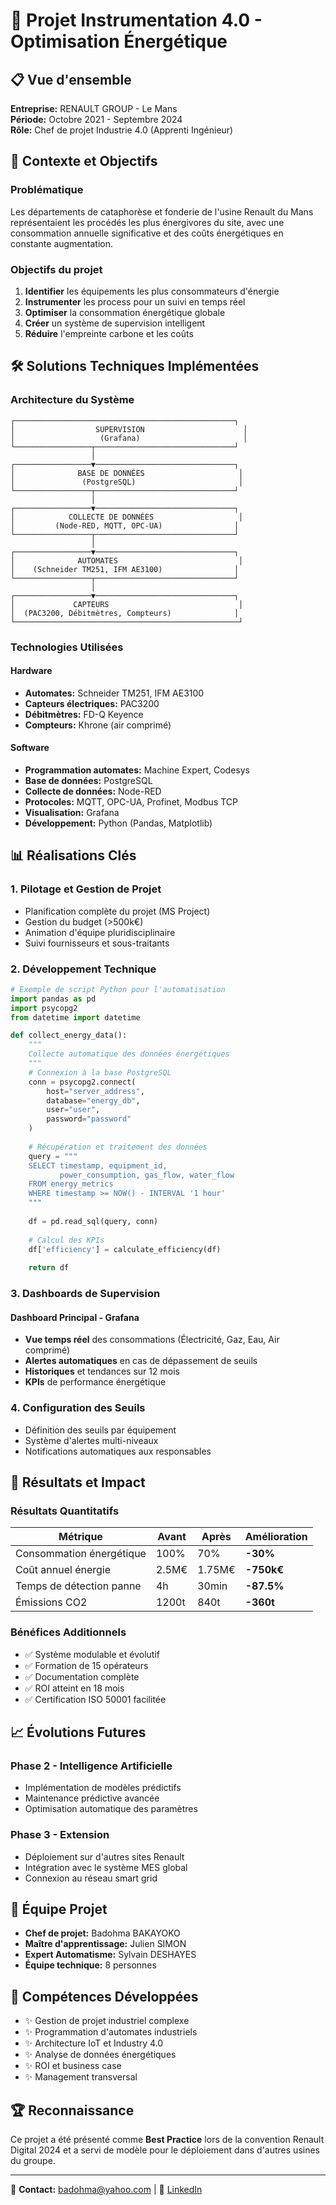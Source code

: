 # 🔋 Projet Instrumentation 4.0 - Optimisation Énergétique

## 📋 Vue d'ensemble
**Entreprise:** RENAULT GROUP - Le Mans  
**Période:** Octobre 2021 - Septembre 2024  
**Rôle:** Chef de projet Industrie 4.0 (Apprenti Ingénieur)  

## 🎯 Contexte et Objectifs

### Problématique
Les départements de cataphorèse et fonderie de l'usine Renault du Mans représentaient les procédés les plus énergivores du site, avec une consommation annuelle significative et des coûts énergétiques en constante augmentation.

### Objectifs du projet
1. **Identifier** les équipements les plus consommateurs d'énergie
2. **Instrumenter** les process pour un suivi en temps réel
3. **Optimiser** la consommation énergétique globale
4. **Créer** un système de supervision intelligent
5. **Réduire** l'empreinte carbone et les coûts

## 🛠️ Solutions Techniques Implémentées

### Architecture du Système

```
┌─────────────────────────────────────────────────┐
│                  SUPERVISION                      │
│                   (Grafana)                       │
└─────────────────┬───────────────────────────────┘
                  │
┌─────────────────▼───────────────────────────────┐
│              BASE DE DONNÉES                     │
│               (PostgreSQL)                       │
└─────────────────┬───────────────────────────────┘
                  │
┌─────────────────▼───────────────────────────────┐
│            COLLECTE DE DONNÉES                   │
│         (Node-RED, MQTT, OPC-UA)                │
└─────────────────┬───────────────────────────────┘
                  │
┌─────────────────▼───────────────────────────────┐
│              AUTOMATES                           │
│    (Schneider TM251, IFM AE3100)                │
└─────────────────┬───────────────────────────────┘
                  │
┌─────────────────▼───────────────────────────────┐
│             CAPTEURS                             │
│  (PAC3200, Débitmètres, Compteurs)              │
└──────────────────────────────────────────────────┘
```

### Technologies Utilisées

#### Hardware
- **Automates:** Schneider TM251, IFM AE3100
- **Capteurs électriques:** PAC3200
- **Débitmètres:** FD-Q Keyence
- **Compteurs:** Khrone (air comprimé)

#### Software
- **Programmation automates:** Machine Expert, Codesys
- **Base de données:** PostgreSQL
- **Collecte de données:** Node-RED
- **Protocoles:** MQTT, OPC-UA, Profinet, Modbus TCP
- **Visualisation:** Grafana
- **Développement:** Python (Pandas, Matplotlib)

## 📊 Réalisations Clés

### 1. Pilotage et Gestion de Projet
- Planification complète du projet (MS Project)
- Gestion du budget (>500k€)
- Animation d'équipe pluridisciplinaire
- Suivi fournisseurs et sous-traitants

### 2. Développement Technique
```python
# Exemple de script Python pour l'automatisation
import pandas as pd
import psycopg2
from datetime import datetime

def collect_energy_data():
    """
    Collecte automatique des données énergétiques
    """
    # Connexion à la base PostgreSQL
    conn = psycopg2.connect(
        host="server_address",
        database="energy_db",
        user="user",
        password="password"
    )
    
    # Récupération et traitement des données
    query = """
    SELECT timestamp, equipment_id, 
           power_consumption, gas_flow, water_flow
    FROM energy_metrics
    WHERE timestamp >= NOW() - INTERVAL '1 hour'
    """
    
    df = pd.read_sql(query, conn)
    
    # Calcul des KPIs
    df['efficiency'] = calculate_efficiency(df)
    
    return df
```

### 3. Dashboards de Supervision

#### Dashboard Principal - Grafana
- **Vue temps réel** des consommations (Électricité, Gaz, Eau, Air comprimé)
- **Alertes automatiques** en cas de dépassement de seuils
- **Historiques** et tendances sur 12 mois
- **KPIs** de performance énergétique

### 4. Configuration des Seuils
- Définition des seuils par équipement
- Système d'alertes multi-niveaux
- Notifications automatiques aux responsables

## 🎯 Résultats et Impact

### Résultats Quantitatifs
| Métrique | Avant | Après | Amélioration |
|----------|-------|-------|--------------|
| Consommation énergétique | 100% | 70% | **-30%** |
| Coût annuel énergie | 2.5M€ | 1.75M€ | **-750k€** |
| Temps de détection panne | 4h | 30min | **-87.5%** |
| Émissions CO2 | 1200t | 840t | **-360t** |

### Bénéfices Additionnels
- ✅ Système modulable et évolutif
- ✅ Formation de 15 opérateurs
- ✅ Documentation complète
- ✅ ROI atteint en 18 mois
- ✅ Certification ISO 50001 facilitée

## 📈 Évolutions Futures

### Phase 2 - Intelligence Artificielle
- Implémentation de modèles prédictifs
- Maintenance prédictive avancée
- Optimisation automatique des paramètres

### Phase 3 - Extension
- Déploiement sur d'autres sites Renault
- Intégration avec le système MES global
- Connexion au réseau smart grid

## 👥 Équipe Projet

- **Chef de projet:** Badohma BAKAYOKO
- **Maître d'apprentissage:** Julien SIMON
- **Expert Automatisme:** Sylvain DESHAYES
- **Équipe technique:** 8 personnes

## 📝 Compétences Développées

- ✨ Gestion de projet industriel complexe
- ✨ Programmation d'automates industriels
- ✨ Architecture IoT et Industry 4.0
- ✨ Analyse de données énergétiques
- ✨ ROI et business case
- ✨ Management transversal

## 🏆 Reconnaissance

Ce projet a été présenté comme **Best Practice** lors de la convention Renault Digital 2024 et a servi de modèle pour le déploiement dans d'autres usines du groupe.

---

📧 **Contact:** badohma@yahoo.com | 💼 [LinkedIn](https://linkedin.com/in/badohma)
